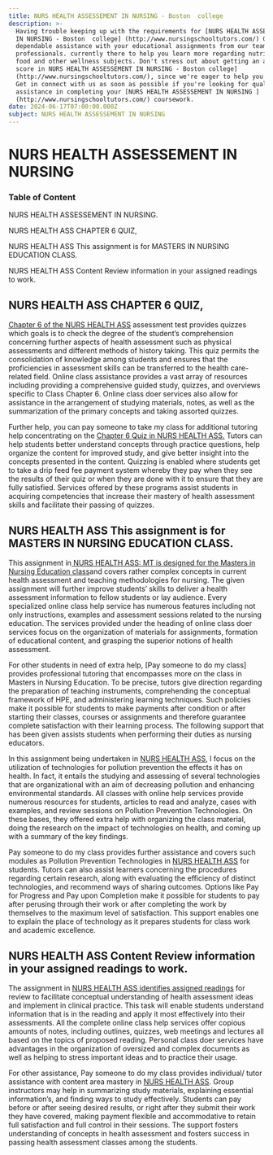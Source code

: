 ```yaml
---
title: NURS HEALTH ASSESSEMENT IN NURSING - Boston  college
description: >-
  Having trouble keeping up with the requirements for [NURS HEALTH ASSESSEMENT
  IN NURSING - Boston  college] (http://www.nursingschooltutors.com/) Get
  dependable assistance with your educational assignments from our team of
  professionals. currently there to help you learn more regarding nutritious
  food and other wellness subjects. Don't stress out about getting an acceptable
  score in NURS HEALTH ASSESSEMENT IN NURSING - Boston college]
  (http://www.nursingschooltutors.com/), since we're eager to help you flourish.
  Get in connect with us as soon as possible if you're looking for qualified
  assistance in completing your [NURS HEALTH ASSESSEMENT IN NURSING ]
  (http://www.nursingschooltutors.com/) coursework.
date: 2024-06-17T07:00:00.000Z
subject: NURS HEALTH ASSESSEMENT IN NURSING
---
```


# NURS HEALTH ASSESSEMENT IN NURSING

### Table of Content

NURS HEALTH ASSESSEMENT IN NURSING.

NURS HEALTH ASS CHAPTER 6 QUIZ,

NURS HEALTH ASS This assignment is for MASTERS IN NURSING EDUCATION CLASS.

NURS HEALTH ASS Content Review information in your assigned readings to work.

## NURS HEALTH ASS CHAPTER 6 QUIZ,

[Chapter 6 of the NURS HEALTH ASS](https://www.bc.edu/bc-web/schools/cson.html) assessment test
provides quizzes which goals is to check the degree of the student’s
comprehension concerning further aspects of health assessment such as physical
assessments and different methods of history taking. This quiz permits the
consolidation of knowledge among students and ensures that the proficiencies in
assessment skills can be transferred to the health care-related field. Online
class assistance provides a vast array of resources including providing a
comprehensive guided study, quizzes, and overviews specific to Class Chapter 6.
Online class doer services also allow for assistance in the arrangement of
studying materials, notes, as well as the summarization of the primary concepts
and taking assorted quizzes.

Further help, you can pay someone to take my class for additional tutoring help concentrating on the [Chapter 6 Quiz
in NURS HEALTH ASS.](https://www.bc.edu/bc-web/schools/cson.html) Tutors can help students better understand concepts through practice questions, help organize
the content for improved study, and give better insight into the concepts
presented in the content. Quizzing is enabled where students get to take a drip
feed fee payment system whereby they pay when they see the results of their
quiz or when they are done with it to ensure that they are fully satisfied.
Services offered by these programs assist students in acquiring competencies
that increase their mastery of health assessment skills and facilitate their
passing of quizzes.

## NURS HEALTH ASS This assignment is for MASTERS IN NURSING EDUCATION CLASS.

This assignment in[ NURS HEALTH ASS: MT is designed for the Masters in Nursing Education class](https://www.bc.edu/bc-web/schools/cson.html)and covers rather complex concepts in current health assessment and teaching methodologies for nursing. The given assignment will further improve students’ skills to deliver a health assessment information to fellow students or lay
audience. Every specialized online class help service has numerous features
including not only instructions, examples and assessment sessions related to
the nursing education. The services provided under the heading of online class
doer services focus on the organization of materials for assignments, formation
of educational content, and grasping the superior notions of health assessment.

For other students in need of extra help, \[Pay someone to do my class] provides professional tutoring that
encompasses more on the class in Masters in Nursing Education. To be precise,
tutors give direction regarding the preparation of teaching instruments,
comprehending the conceptual framework of HPE, and administering learning
techniques. Such policies make it possible for students to make payments after
condition or after starting their classes, courses or assignments and therefore
guarantee complete satisfaction with their learning process. The following
support that has been given assists students when performing their duties as
nursing educators.

In this assignment being undertaken in [NURS HEALTH ASS](https://www.bc.edu/bc-web/schools/cson.html), I focus on the utilization of technologies for pollution prevention the effects it has on health. In fact, it entails the studying and assessing of several
technologies that are organizational with an aim of decreasing pollution and
enhancing environmental standards. All classes with online help services
provide numerous resources for students, articles to read and analyze, cases
with examples, and review sessions on Pollution Prevention Technologies. On these
bases, they offered extra help with organizing the class material, doing the
research on the impact of technologies on health, and coming up with a summary
of the key findings.

Pay someone to do my class provides further assistance and covers such modules as Pollution Prevention Technologies
in [NURS HEALTH ASS](https://www.bc.edu/bc-web/schools/cson.html) for students. Tutors can also assist
learners concerning the procedures regarding certain research, along with
evaluating the efficiency of distinct technologies, and recommend ways of
sharing outcomes. Options like Pay for Progress and Pay upon Completion make it
possible for students to pay after perusing through their work or after
completing the work by themselves to the maximum level of satisfaction. This
support enables one to explain the place of technology as it prepares students
for class work and academic excellence.

## NURS HEALTH ASS Content Review information in your assigned readings to work.

The assignment in [NURS HEALTH ASS identifies assigned readings](https://www.bc.edu/bc-web/schools/cson.html) for review to
facilitate conceptual understanding of health assessment ideas and implement in
clinical practice. This task will enable students understand information that
is in the reading and apply it most effectively into their assessments. All the
complete online class help services offer copious amounts of notes, including
outlines, quizzes, web meetings and lectures all based on the topics of
proposed reading. Personal class doer services have advantages in the
organization of oversized and complex documents as well as helping to stress
important ideas and to practice their usage.

For other assistance, Pay someone to do my class provides individual/ tutor assistance with content area mastery in [NURS HEALTH ASS](https://www.bc.edu/bc-web/schools/cson.html). Group instructors may help in summarizing study materials, explaining essential
information’s, and finding ways to study effectively. Students can pay before
or after seeing desired results, or right after they submit their work they
have covered, making payment flexible and accommodative to retain full
satisfaction and full control in their sessions. The support fosters
understanding of concepts in health assessment and fosters success in passing
health assessment classes among the students.
